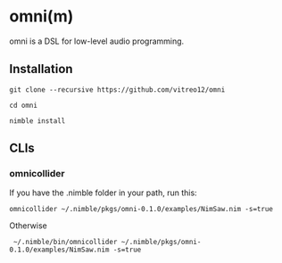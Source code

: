 # **omni(m)**

omni is a DSL for low-level audio programming.

## **Installation**

    git clone --recursive https://github.com/vitreo12/omni
    
    cd omni

    nimble install

## **CLIs**

### **omnicollider**

If you have the .nimble folder in your path, run this:

    omnicollider ~/.nimble/pkgs/omni-0.1.0/examples/NimSaw.nim -s=true

Otherwise

     ~/.nimble/bin/omnicollider ~/.nimble/pkgs/omni-0.1.0/examples/NimSaw.nim -s=true
